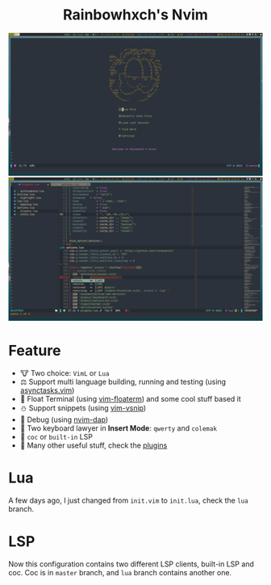 <div align="center">
    <h1>Rainbowhxch's Nvim</h1>
</div>

![screenshot-1](./screenshot-1.png)
![screenshot-2](./screenshot-2.png)

# Feature
- 🐮 Two choice: `VimL` or `Lua`
- ⚖️  Support multi language building, running and testing (using [asynctasks.vim](https://github.com/skywind3000/asynctasks.vim))
- 🚁 Float Terminal (using [vim-floaterm](https://github.com/voldikss/vim-floaterm)) and some cool stuff based it
- ⛄ Support snippets (using [vim-vsnip](https://github.com/hrsh7th/vim-vsnip))
- 🌋 Debug (using [nvim-dap](https://github.com/mfussenegger/nvim-dap))
- 🎹 Two keyboard lawyer in **Insert Mode**: `qwerty` and `colemak`
- 📢 `coc` or `built-in` LSP
- 🚠 Many other useful stuff, check the [plugins](https://github.com/rainbowhxch/nvim/blob/lua/lua/plugins.lua)

# Lua
A few days ago, I just changed from `init.vim` to `init.lua`, check the `lua` branch.

# LSP
Now this configuration contains two different LSP clients, built-in LSP and coc. Coc is in `master` branch, and `lua` branch contains another one.
